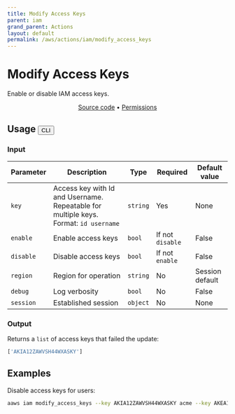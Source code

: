 ```yaml
---
title: Modify Access Keys
parent: iam
grand_parent: Actions
layout: default
permalink: /aws/actions/iam/modify_access_keys
---
```


# Modify Access Keys

Enable or disable IAM access keys.<br/>

<p align="center">
   <a href="https://github.com/avtomat-hub/avtomat-aws/tree/main/avtomat_aws/iam/modify_access_keys.py">Source code</a> •
   <a href="/aws/permissions/iam/modify_access_keys">Permissions</a>
</p>

## Usage <button id="cliButton" class="btn fs-3" onclick="toggleTables()" style="display: inline;">CLI</button> <button id="progButton" class="btn fs-3" onclick="toggleTables()" style="display: none;">Programmatic</button>

<div markdown="1" id="cliTable" style="display: block;">

### Input

| Parameter | Description                                                                          | Type     | Required         | Default value   |
|-----------|--------------------------------------------------------------------------------------|----------|------------------|-----------------|
| `key`     | Access key with Id and Username. Repeatable for multiple keys. Format: `id username` | `string` | Yes              | None            |
| `enable`  | Enable access keys                                                                   | `bool`   | If not `disable` | False           |
| `disable` | Disable access keys                                                                  | `bool`   | If not `enable`  | False           |
| `region`  | Region for operation                                                                 | `string` | No               | Session default |
| `debug`   | Log verbosity                                                                        | `bool`   | No               | False           |
| `session` | Established session                                                                  | `object` | No               | None            |

### Output

Returns a `list` of access keys that failed the update:

```python
['AKIA12ZAWVSH44WXASKY']
```

## Examples

Disable access keys for users:

```bash
aaws iam modify_access_keys --key AKIA12ZAWVSH44WXASKY acme --key AKEA112WWDAH44CXZSRE foo --disable
```

</div>

<div markdown="1" id="progTable" style="display: none;">

### Input

| Parameter | Description           | Type         | Required         | Default value   |
|-----------|-----------------------|--------------|------------------|-----------------|
| `keys`    | Access keys to modify | `list(dict)` | Yes              | None            |
| `enable`  | Enable access keys    | `bool`       | If not `disable` | False           |
| `disable` | Disable access keys   | `bool`       | If not `enable`  | False           |
| `region`  | Region for operation  | `string`     | No               | Session default |
| `debug`   | Log verbosity         | `bool`       | No               | False           |
| `session` | Established session   | `object`     | No               | None            |

### Output

Returns a `list` of access keys that failed the update:

```python
['AKIA12ZAWVSH44WXASKY']
```

## Examples

Disable access keys for users:

```python
from avtomat_aws import iam

response = iam.modify_access_keys(keys=[{"AccessKeyId": "AKIA12ZAWVSH44WXASKY", "UserName": "acme"},
                                        {"AccessKeyId": "AKEA112WWDAH44CXZSRE", "UserName": "foo"}],
                                  disable=True)
```

</div>

<script>
  function toggleTables() {
    var cliTable = document.getElementById("cliTable");
    var progTable = document.getElementById("progTable");
    var cliButton = document.getElementById("cliButton");
    var progButton = document.getElementById("progButton");
    if (cliTable.style.display === "none") {
      cliTable.style.display = "block";
      progTable.style.display = "none";
    } else {
      cliTable.style.display = "none";
      progTable.style.display = "block";
    }
    if (cliButton.style.display === "none") {
      cliButton.style.display = "inline";
      progButton.style.display = "none";
    } else {
      cliButton.style.display = "none";
      progButton.style.display = "inline";
    } 
  }
</script>